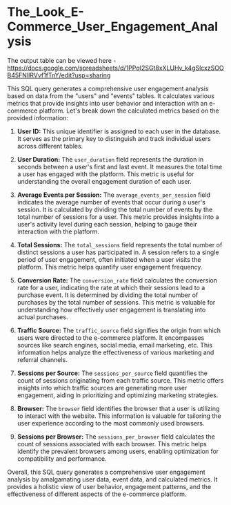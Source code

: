 # The_Look_E-Commerce_User_Engagement_Analysis

The output table can be viewed here - https://docs.google.com/spreadsheets/d/1PPqI2SGt8xXLUHv_k4gSlcxzSOOB45FNlIRVvf1fTnY/edit?usp=sharing

This SQL query generates a comprehensive user engagement analysis based on data from the "users" and "events" tables. It calculates various metrics that provide insights into user behavior and interaction with an e-commerce platform. Let's break down the calculated metrics based on the provided information:

1. **User ID:**
   This unique identifier is assigned to each user in the database. It serves as the primary key to distinguish and track individual users across different tables.

2. **User Duration:**
   The `user_duration` field represents the duration in seconds between a user's first and last event. It measures the total time a user has engaged with the platform. This metric is useful for understanding the overall engagement duration of each user.

3. **Average Events per Session:**
   The `average_events_per_session` field indicates the average number of events that occur during a user's session. It is calculated by dividing the total number of events by the total number of sessions for a user. This metric provides insights into a user's activity level during each session, helping to gauge their interaction with the platform.

4. **Total Sessions:**
   The `total_sessions` field represents the total number of distinct sessions a user has participated in. A session refers to a single period of user engagement, often initiated when a user visits the platform. This metric helps quantify user engagement frequency.

5. **Conversion Rate:**
   The `conversion_rate` field calculates the conversion rate for a user, indicating the rate at which their sessions lead to a purchase event. It is determined by dividing the total number of purchases by the total number of sessions. This metric is valuable for understanding how effectively user engagement is translating into actual purchases.

6. **Traffic Source:**
   The `traffic_source` field signifies the origin from which users were directed to the e-commerce platform. It encompasses sources like search engines, social media, email marketing, etc. This information helps analyze the effectiveness of various marketing and referral channels.

7. **Sessions per Source:**
   The `sessions_per_source` field quantifies the count of sessions originating from each traffic source. This metric offers insights into which traffic sources are generating more user engagement, aiding in prioritizing and optimizing marketing strategies.

8. **Browser:**
   The `browser` field identifies the browser that a user is utilizing to interact with the website. This information is valuable for tailoring the user experience according to the most commonly used browsers.

9. **Sessions per Browser:**
   The `sessions_per_browser` field calculates the count of sessions associated with each browser. This metric helps identify the prevalent browsers among users, enabling optimization for compatibility and performance.

Overall, this SQL query generates a comprehensive user engagement analysis by amalgamating user data, event data, and calculated metrics. It provides a holistic view of user behavior, engagement patterns, and the effectiveness of different aspects of the e-commerce platform.
